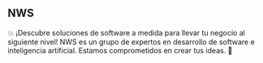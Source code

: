 ## NWS 

:boom: ¡Descubre soluciones de software a medida para llevar tu negocio al siguiente nivel! NWS es un grupo de expertos en desarrollo de software e inteligencia artificial. Estamos comprometidos en crear tus ideas. :100:
